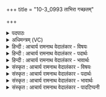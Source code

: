 +++
title = "10-3_0993 ताभिरा गच्छतम्"

+++
<details><summary>पदपाठः</summary>

ता꣡भिः꣢꣯। आ। ग꣣च्छतम्। नरा। उ꣡प꣢꣯। इ꣣द꣢म्। स꣡व꣢꣯नम्। सु꣣त꣢म्। इ꣡न्द्रा꣢꣯ग्नी। इ꣡न्द्र꣢꣯। अ꣣ग्नीइ꣡ति꣢। सो꣡म꣢꣯पीतये। सो꣡म꣢꣯। पी꣣तये। ९९३।
</details>

<details><summary>अधिमन्त्रम् (VC)</summary>

- इन्द्राग्नी
- भरद्वाजो बार्हस्पत्यः
- गायत्री
- षड्जः
</details>

<details><summary>हिन्दी : आचार्य रामनाथ वेदालंकार - विषयः</summary>

अगले मन्त्र में फिर वही विषय है।
</details>

<details><summary>हिन्दी : आचार्य रामनाथ वेदालंकार - पदार्थः</summary>

पदार्थान्वय -  हे(नरा)नेता(इन्द्राग्नी)आत्मा और मन एवं राजा और सेनापति! (इदं सवनम् उप सुतम्)तुम्हारे लिए यह उद्बोधन स्तोत्र गाया गया है। तुम(ताभिः)उन पूर्वमन्त्रोक्त लाख उदात्त कामनाओं के साथ(सोमपीतये)वीररस के पानार्थ(आगच्छतम्)आओ ॥३॥
</details>

<details><summary>हिन्दी : आचार्य रामनाथ वेदालंकार - भावार्थः</summary>

भावार्थ -  मनुष्य के आत्मा में तथा राजा एवं सेनाध्यक्ष में जो बहुत सी महत्त्वाकाङ्क्षाएँ रहती हैं, वे वीरता से ही सिद्ध की जा सकती हैं। आध्यात्मिक उत्कर्ष भी वीरता से ही सम्भव है, आलसीपन से नहीं ॥३॥ इस खण्ड में अग्नि की स्तुति द्वारा परमात्मा की स्तुति का वर्णन करने से, मित्र-वरुण नाम से परमात्मा-जीवात्मा एवं प्राण-अपान का वर्णन होने से, इन्द्र नाम से जीवात्मा को उद्बोधन होने से, इन्द्राग्नी नाम से आत्मा और मन को उद्बोधन होने से तथा प्रसङ्गतः मित्र-वरुण नाम से राष्ट्रपति एवं प्रधानमन्त्री तथा अध्यापक एवं उपदेशक और इन्द्राग्नी नाम से राजा एवं सेनापति के भी कर्त्तव्य आदि कथित होने से इस खण्ड की पूर्व खण्ड के साथ सङ्गति है, यह जानना चाहिए ॥ षष्ठ अध्याय में तृतीय खण्ड समाप्त ॥
</details>

<details><summary>संस्कृत : आचार्य रामनाथ वेदालंकार - विषयः</summary>

अथ पुनरपि स एव विषय उच्यते।
</details>

<details><summary>संस्कृत : आचार्य रामनाथ वेदालंकार - पदार्थः</summary>

पदार्थान्वय -  हे(नरा)नरौ नेतारौ(इन्द्राग्नी)आत्ममनसी नृपतिसेनापती वा! (इदं सवनम् उप सुतम्)युवाभ्याम् इदम् उद्बोधनस्तोत्रं गीतमस्ति। युवाम्(ताभिः)पूर्वमन्त्रोक्ताभिः नियुद्भिः लक्षसंख्यकाभिः उदात्ताभिः कामनाभिः सह(सोमपीतये)वीररसस्य पानाय(आ गच्छतम्)आयातम् ॥३॥२
</details>

<details><summary>संस्कृत : आचार्य रामनाथ वेदालंकार - भावार्थः</summary>

भावार्थ -  मनुष्यस्यात्मनि नृपतौ सेनाध्यक्षे वा या बह्व्यो महत्त्वाकाङ्क्षास्तिष्ठन्ति ता वीरतयैव साद्धुं शक्यन्ते। आध्यात्मिकोत्कर्षोऽपि वीरतयैव संभवति न त्वलसत्वेन ॥३॥ अस्मिन् खण्डेऽग्निस्तुत्या परमात्मस्तुतिवर्णनाद् मित्रावरुणनाम्ना परमात्मजीवात्मनोः प्राणापानयोश्च वर्णनाद्, इन्द्रनाम्ना जीवात्मन उद्बोधनाद्, इन्द्राग्निनाम्नाऽऽत्ममनसोरुद्बोधनात्, प्रसङ्गतश्च मित्रावरुणनाम्ना राष्ट्रपतिप्रधानमन्त्रिणोरध्यापकोपदेशकयोश्च, इन्द्राग्निनाम्ना च नृपतिसेनापत्योः कर्तव्यादिकथनादेतत्खण्डस्य पूर्वखण्डेन संगतिरस्तीति वेद्यम् ॥
</details>

<details><summary>संस्कृत : आचार्य रामनाथ वेदालंकार - पादटिप्पनी</summary>

टिप्पनी -   १. ऋ० ६।६०।९। २. ऋग्भाष्ये दयानन्दर्षिर्मन्त्रमिमं विद्वत्पक्षे व्याख्यातवान्।
</details>